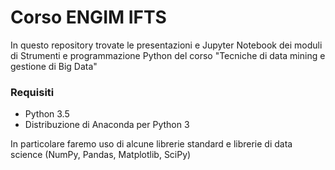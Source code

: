 # Corso ENGIM IFTS
In questo repository trovate le presentazioni e Jupyter Notebook dei moduli di Strumenti e programmazione Python del corso "Tecniche di data mining e gestione di Big Data"

### Requisiti
* Python 3.5
* Distribuzione di Anaconda per Python 3

In particolare faremo uso di alcune librerie standard e librerie di data science (NumPy, Pandas, Matplotlib, SciPy)
